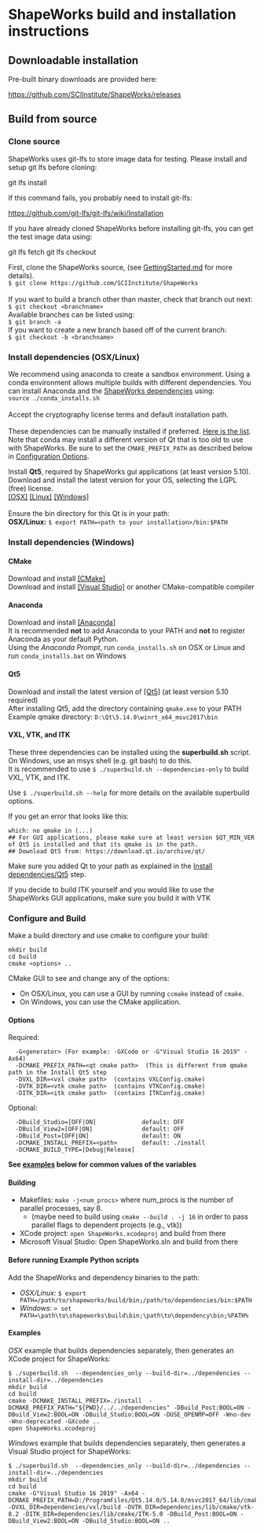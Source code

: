 # ShapeWorks build and installation instructions

## Downloadable installation

Pre-built binary downloads are provided here:

https://github.com/SCIInstitute/ShapeWorks/releases

## Build from source

### Clone source

ShapeWorks uses git-lfs to store image data for testing.  Please install and setup git lfs before cloning:

git lfs install

If this command fails, you probably need to install git-lfs:

https://github.com/git-lfs/git-lfs/wiki/Installation

If you have already cloned ShapeWorks before installing git-lfs, you can get the test image data using:

git lfs fetch
git lfs checkout

First, clone the ShapeWorks source, (see [GettingStarted.md](GettingStarted.md#source-and-branches) for more details).  
`$ git clone https://github.com/SCIInstitute/ShapeWorks`  
<br>If you want to build a branch other than master, check that branch out next:  
`$ git checkout <branchname>`
<br>Available branches can be listed using:  
`$ git branch -a`
<br>If you want to create a new branch based off of the current branch:  
`$ git checkout -b <branchname>`


### Install dependencies (OSX/Linux)  

We recommend using anaconda to create a sandbox environment. Using a conda environment allows multiple builds with different dependencies. You can install Anaconda and the [ShapeWorks dependencies](deps.txt) using:  
`source ./conda_installs.sh`  
<br>Accept the cryptography license terms and default installation path.  
<br>These dependencies can be manually installed if preferred. [Here is the list](deps.txt).  
Note that conda may install a different version of Qt that is too old to use with ShapeWorks. Be sure to set the `CMAKE_PREFIX_PATH` as described below in [Configuration Options](#Options).

Install **Qt5**, required by ShapeWorks gui applications (at least version 5.10).  
Download and install the latest version for your OS, selecting the LGPL (free) license.  
[[OSX]](https://download.qt.io/archive/qt/5.13/5.13.0/qt-opensource-mac-x64-5.13.0.dmg) [[Linux]](https://download.qt.io/archive/qt/5.13/5.13.0/qt-opensource-linux-x64-5.13.0.run) [[Windows]](https://download.qt.io/archive/qt/5.13/5.13.0/qt-opensource-windows-x86-5.13.0.exe)  
<br>Ensure the bin directory for this Qt is in your path:  
**OSX/Linux:** `$ export PATH=<path to your installation>/bin:$PATH`  


### Install dependencies (Windows)

#### CMake
Download and install [[CMake]](https://cmake.org/)  
Download and install [[Visual Studio]](https://visualstudio.microsoft.com/) or another CMake-compatible compiler  

#### Anaconda
Download and install [[Anaconda]](https://www.anaconda.com/)  
It is recommended **not** to add Anaconda to your PATH and **not** to register Anaconda as your default Python.  
Using the *Anaconda Prompt*, run `conda_installs.sh` on OSX or Linux and run `conda_installs.bat` on Windows

#### Qt5
Download and install the latest version of [[Qt5]](https://download.qt.io/archive/qt/) (at least version 5.10 required)  
After installing Qt5, add the directory containing `qmake.exe` to your PATH  
Example qmake directory: `D:\Qt\5.14.0\winrt_x64_msvc2017\bin`  

#### VXL, VTK, and ITK
These three dependencies can be installed using the **superbuild.sh** script.  
On Windows, use an msys shell (e.g. git bash) to do this.  
It is recommended to use `$ ./superbuild.sh --dependencies-only` to build VXL, VTK, and ITK.  

Use `$ ./superbuild.sh --help` for more details on the available superbuild options.  

If you get an error that looks like this:  
```
which: no qmake in (...)
## For GUI applications, please make sure at least version $QT_MIN_VER of Qt5 is installed and that its qmake is in the path.
## Download Qt5 from: https://download.qt.io/archive/qt/
```
Make sure you added Qt to your path as explained in the [Install dependencies/Qt5](#Qt5) step.  

If you decide to build ITK yourself and you would like to use the ShapeWorks GUI applications, make sure you build it with VTK  

### Configure and Build  
Make a build directory and use cmake to configure your build:  
```
mkdir build
cd build
cmake <options> ..
```
CMake GUI to see and change any of the options:
- On OSX/Linux, you can use a GUI by running `ccmake` instead of `cmake`.  
- On Windows, you can use the CMake application.  

#### Options
Required:  
```
  -G<generator> (For example: -GXCode or -G"Visual Studio 16 2019" -Ax64)
  -DCMAKE_PREFIX_PATH=<qt cmake path>  (This is different from qmake path in the Install Qt5 step
  -DVXL_DIR=<vxl cmake path>  (contains VXLConfig.cmake)
  -DVTK_DIR=<vtk cmake path>  (contains VTKConfig.cmake)
  -DITK_DIR=<itk cmake path>  (contains ITKConfig.cmake)
```
Optional:
```
  -DBuild_Studio=[OFF|ON]             default: OFF
  -DBuild_View2=[OFF|ON]              default: OFF
  -DBuild_Post=[OFF|ON]               default: ON
  -DCMAKE_INSTALL_PREFIX=<path>       default: ./install
  -DCMAKE_BUILD_TYPE=[Debug|Release]  
```
**See [examples](#Examples) below for common values of the variables**  

#### Building
- Makefiles: `make -j<num_procs>` where num_procs is the number of parallel processes, say 8.  
    - (maybe need to build using `cmake --build . -j 16` in order to pass parallel flags to dependent projects (e.g., vtk))  
- XCode project: `open ShapeWorks.xcodeproj` and build from there  
- Microsoft Visual Studio: Open ShapeWorks.sln and build from there  

#### Before running Example Python scripts
Add the ShapeWorks and dependency binaries to the path:  
- *OSX/Linux:* `$ export PATH=/path/to/shapeworks/build/bin;/path/to/dependencies/bin:$PATH`  
- *Windows*: `> set PATH=\path\to\shapeworks\build\bin;\path\to\dependency\bin;%PATH%`  

#### Examples
*OSX* example that builds dependencies separately, then generates an XCode project for ShapeWorks:  
```
$ ./superbuild.sh  --dependencies_only --build-dir=../dependencies --install-dir=../dependencies
mkdir build
cd build
cmake -DCMAKE_INSTALL_PREFIX=./install  -DCMAKE_PREFIX_PATH="${PWD}/../../dependencies" -DBuild_Post:BOOL=ON -DBuild_View2:BOOL=ON -DBuild_Studio:BOOL=ON -DUSE_OPENMP=OFF -Wno-dev -Wno-deprecated -GXcode ..
open ShapeWorks.xcodeproj
```

*Windows* example that builds dependencies separately, then generates a Visual Studio project for ShapeWorks:  
```
$ ./superbuild.sh  --dependencies_only --build-dir=../dependencies --install-dir=../dependencies
mkdir build
cd build
cmake -G"Visual Studio 16 2019" -Ax64 -DCMAKE_PREFIX_PATH=D:/ProgramFiles/Qt5.14.0/5.14.0/msvc2017_64/lib/cmake -DVXL_DIR=dependencies/vxl/build -DVTK_DIR=dependencies/lib/cmake/vtk-8.2 -DITK_DIR=dependencies/lib/cmake/ITK-5.0 -DBuild_Post:BOOL=ON -DBuild_View2:BOOL=ON -DBuild_Studio:BOOL=ON ..
```
